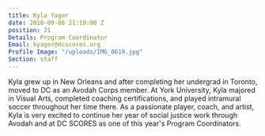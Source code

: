 ```yaml
---
title: Kyla Yager
date: 2018-09-06 21:19:00 Z
position: 21
Details: Program Coordinator
Email: kyager@dcscores.org
Profile Image: "/uploads/IMG_0619.jpg"
Section: staff
---
```


Kyla grew up in New Orleans and after completing her undergrad in Toronto, moved to DC as an Avodah Corps member. At York University, Kyla majored in Visual Arts, completed coaching certifications, and played intramural soccer throughout her time there. As a passionate player, coach, and artist, Kyla is very excited to continue her year of social justice work through Avodah and at DC SCORES as one of this year's Program Coordinators.